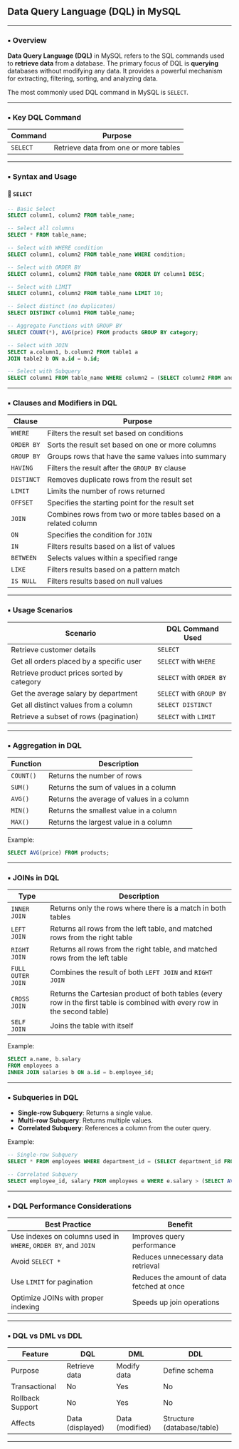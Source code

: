 ## Data Query Language (DQL) in MySQL

---

### ▪️ Overview

**Data Query Language (DQL)** in MySQL refers to the SQL commands used to **retrieve data** from a database. The primary focus of DQL is **querying** databases without modifying any data. It provides a powerful mechanism for extracting, filtering, sorting, and analyzing data.

The most commonly used DQL command in MySQL is `SELECT`.

---

### ▪️ Key DQL Command

| Command   | Purpose                                      |
|-----------|----------------------------------------------|
| `SELECT`  | Retrieve data from one or more tables        |

---

### ▪️ Syntax and Usage

#### 🔹 `SELECT`
```sql
-- Basic Select
SELECT column1, column2 FROM table_name;

-- Select all columns
SELECT * FROM table_name;

-- Select with WHERE condition
SELECT column1, column2 FROM table_name WHERE condition;

-- Select with ORDER BY
SELECT column1, column2 FROM table_name ORDER BY column1 DESC;

-- Select with LIMIT
SELECT column1, column2 FROM table_name LIMIT 10;

-- Select distinct (no duplicates)
SELECT DISTINCT column1 FROM table_name;

-- Aggregate Functions with GROUP BY
SELECT COUNT(*), AVG(price) FROM products GROUP BY category;

-- Select with JOIN
SELECT a.column1, b.column2 FROM table1 a
JOIN table2 b ON a.id = b.id;

-- Select with Subquery
SELECT column1 FROM table_name WHERE column2 = (SELECT column2 FROM another_table);
```

---

### ▪️ Clauses and Modifiers in DQL

| Clause           | Purpose                                           |
|------------------|---------------------------------------------------|
| `WHERE`          | Filters the result set based on conditions         |
| `ORDER BY`       | Sorts the result set based on one or more columns |
| `GROUP BY`       | Groups rows that have the same values into summary |
| `HAVING`         | Filters the result after the `GROUP BY` clause    |
| `DISTINCT`       | Removes duplicate rows from the result set        |
| `LIMIT`          | Limits the number of rows returned                |
| `OFFSET`         | Specifies the starting point for the result set   |
| `JOIN`           | Combines rows from two or more tables based on a related column |
| `ON`             | Specifies the condition for `JOIN`                |
| `IN`             | Filters results based on a list of values         |
| `BETWEEN`        | Selects values within a specified range           |
| `LIKE`           | Filters results based on a pattern match          |
| `IS NULL`        | Filters results based on null values              |

---

### ▪️ Usage Scenarios

| Scenario                                      | DQL Command Used          |
|-----------------------------------------------|---------------------------|
| Retrieve customer details                     | `SELECT`                  |
| Get all orders placed by a specific user      | `SELECT` with `WHERE`     |
| Retrieve product prices sorted by category    | `SELECT` with `ORDER BY`  |
| Get the average salary by department          | `SELECT` with `GROUP BY`  |
| Get all distinct values from a column         | `SELECT DISTINCT`         |
| Retrieve a subset of rows (pagination)        | `SELECT` with `LIMIT`     |

---

### ▪️ Aggregation in DQL

| Function          | Description                                      |
|-------------------|--------------------------------------------------|
| `COUNT()`         | Returns the number of rows                      |
| `SUM()`           | Returns the sum of values in a column           |
| `AVG()`           | Returns the average of values in a column       |
| `MIN()`           | Returns the smallest value in a column          |
| `MAX()`           | Returns the largest value in a column           |

Example:
```sql
SELECT AVG(price) FROM products;
```

---

### ▪️ JOINs in DQL

| Type              | Description                                      |
|-------------------|--------------------------------------------------|
| `INNER JOIN`      | Returns only the rows where there is a match in both tables |
| `LEFT JOIN`       | Returns all rows from the left table, and matched rows from the right table |
| `RIGHT JOIN`      | Returns all rows from the right table, and matched rows from the left table |
| `FULL OUTER JOIN` | Combines the result of both `LEFT JOIN` and `RIGHT JOIN` |
| `CROSS JOIN`      | Returns the Cartesian product of both tables (every row in the first table is combined with every row in the second table) |
| `SELF JOIN`       | Joins the table with itself                      |

Example:
```sql
SELECT a.name, b.salary
FROM employees a
INNER JOIN salaries b ON a.id = b.employee_id;
```

---

### ▪️ Subqueries in DQL

- **Single-row Subquery**: Returns a single value.
- **Multi-row Subquery**: Returns multiple values.
- **Correlated Subquery**: References a column from the outer query.

Example:
```sql
-- Single-row Subquery
SELECT * FROM employees WHERE department_id = (SELECT department_id FROM departments WHERE name = 'HR');

-- Correlated Subquery
SELECT employee_id, salary FROM employees e WHERE e.salary > (SELECT AVG(salary) FROM employees WHERE department_id = e.department_id);
```

---

### ▪️ DQL Performance Considerations

| Best Practice                          | Benefit                                      |
|----------------------------------------|----------------------------------------------|
| Use indexes on columns used in `WHERE`, `ORDER BY`, and `JOIN` | Improves query performance                   |
| Avoid `SELECT *`                       | Reduces unnecessary data retrieval           |
| Use `LIMIT` for pagination             | Reduces the amount of data fetched at once   |
| Optimize JOINs with proper indexing    | Speeds up join operations                    |

---

### ▪️ DQL vs DML vs DDL

| Feature         | DQL                               | DML                             | DDL                             |
|-----------------|-----------------------------------|---------------------------------|----------------------------------|
| Purpose         | Retrieve data                    | Modify data                     | Define schema                   |
| Transactional   | No                                | Yes                             | No                               |
| Rollback Support| No                                | Yes                             | No                               |
| Affects         | Data (displayed)                  | Data (modified)                 | Structure (database/table)       |

---
